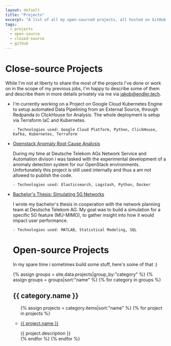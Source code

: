 ```yaml
---
layout: default
title: "Projects"
excerpt: "A list of all my open-sourced projects, all hosted on GitHub. Fair warning: some of them are not maintained anymore."
tags:
  - projects
  - open-source
  - closed-source
  - github
---
```


# Close-source Projects

While I'm not at liberty to share the most of the projects I've done or work on in the scope of my previous jobs, I'm happy to describe some of them and describe them in more details privately via me via [jakob@endler.tech](mailto:jakob@endler.tech).

<ul class="list">

<li class="list__item">
  <span class="list__secondary-content">
    I'm currently working on a Project on Google Cloud Kubernetes Engine to setup automated Data Pipelining from an External Source, through Redpanda to ClickHouse for Analysis.
  </span>
    The whole deployment is setup via Terraform IaC and Kubernetes.

    - Technologies used: Google Cloud Platform, Python, ClickHouse, Kafka, Kubernetes, Terraform
  </span>
</li>

<li class="list__item">
  <p class="list__primary-content">
    <a href="https://drive.google.com/file/d/1dwwnV0e5TIMnji26SzE1Dm-8-61juipS/view?usp=sharing" target="_blank">Openstack Anomaly Root Cause Analysis</a>
  </p>
  <span class="list__secondary-content">
    During my time at Deutsche Telekom AGs Network Service and Automation divison i was tasked with the experimental development of a anomaly detection system for our OpenStack environments.
    Unfortunately this project is still used internally and thus a am not allowed to publish the code.

    - Technologies used: Elasticsearch, Logstash, Python, Docker
  </span>
</li>


<li class="list__item">
  <p class="list__primary-content">
    <a href="https://drive.google.com/file/d/1dwwnV0e5TIMnji26SzE1Dm-8-61juipS/view?usp=sharing" target="_blank">Bachelor's Thesis: Simulating 5G Networks</a>
  </p>
  <span class="list__secondary-content">
    I wrote my bachelor's thesis in cooperation with the network planning team at Deutsche Telekom AG.
    My goal was to build a simulation for a specific 5G feature (MU-MIMO), to gather insight into how it would impact user performance.

    - Technologies used: MATLAB, Statistical Modeling, SQL
  </span>
</li>


# Open-source Projects

In my spare time i sometimes build some stuff, here's some of that :)

{% assign groups = site.data.projects|group_by:"category" %}
{% assign groups = groups|sort:"name" %}
{% for category in groups %}

  <h2>{{ category.name }}</h2>
  <ul class="list">
  {% assign projects = category.items|sort:"name" %}
  {% for project in projects %}
    <li class="list__item">
      <p class="list__primary-content">
        <a href="{{ project.link }}" target="_blank">{{ project.name }}</a>
      </p>
      <span class="list__secondary-content">{{ project.description }}</span>
    </li>
  {% endfor %}
{% endfor %}

